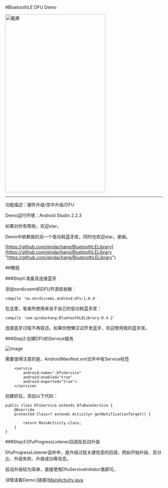 #BluetoothLE DFU Demo

<img src="https://github.com/qindachang/DFUDemo/blob/master/image/S61130-16564431.jpg" width = "320" height = "568" alt="截屏" align=center />

---

功能描述：硬件升级/空中升级/DFU

Demo运行环境：Android Studio 2.2.3

如果对你有帮助，欢迎star。

Demo中依赖我的另一个低功耗蓝牙库，同时也欢迎star。谢谢。

[https://github.com/qindachang/BluetoothLELibrary](https://github.com/qindachang/BluetoothLELibrary "https://github.com/qindachang/BluetoothLELibrary")

##教程

###Step1:准备及连接蓝牙

添加nordicsemi的DFU开源库依赖：

    compile 'no.nordicsemi.android:dfu:1.0.4'

在这里，笔者所使用来自于自己的低功耗蓝牙库：

    compile 'com.qindachang:BluetoothLELibrary:0.4.2'

连接蓝牙过程不再叙述。如果你想懒汉试开发蓝牙，欢迎使用我的蓝牙库。

###Step2:创建DFU的Service服务

![image](https://github.com/qindachang/DFUDemo/blob/master/image/20161223163555.png)

需要值得注意的是，AndroidManifest.xml文件中有Service标签

        <service
            android:name=".DfuService"
            android:enabled="true"
            android:exported="true">
        </service>

创建好后，添加以下代码：

    public class DfuService extends DfuBaseService {
        @Override
        protected Class<? extends Activity> getNotificationTarget() {

            return MainActivity.class;
        }
    }



###Step3:DfuProgressListener回调及启动升级

DfuProgressListener监听中，是升级过程关键信息的回调，例如开始升级、百分比、升级失败、升级成功等信息。

启动升级较为简单，直接使用DfuServiceInitiator类即可。


详情请看Demo:[链接][MainActivity.java](https://github.com/qindachang/DFUDemo/blob/master/app/src/main/java/com/qindachang/dfudemo/MainActivity.java "MainActivity.java")

###

